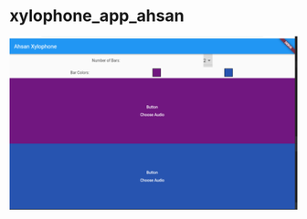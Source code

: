 # xylophone_app_ahsan
<img src="https://github.com/AhsanSeed/AhsanSaeed-003-/blob/main/xylophone_app_ahsan/screenshots/SS1.PNG">
